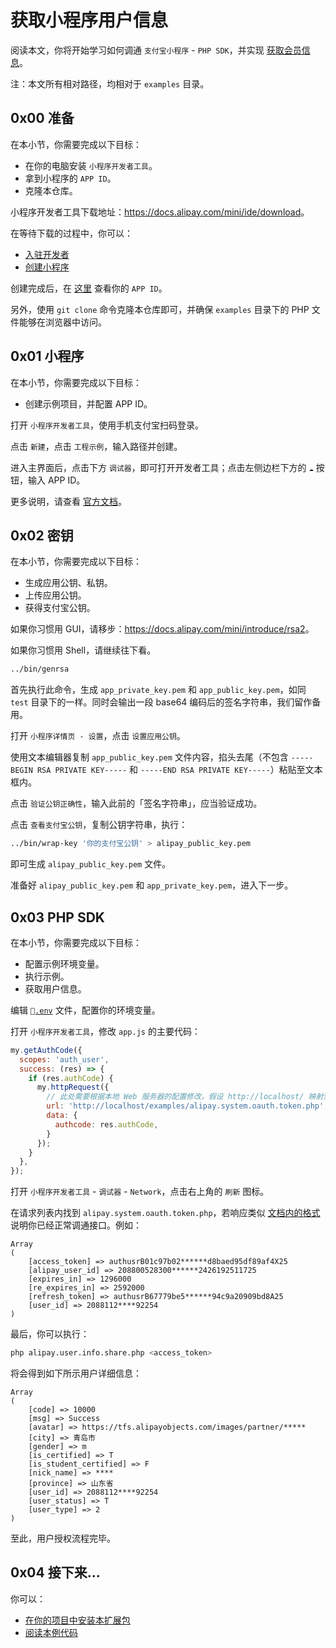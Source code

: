 # 获取小程序用户信息

阅读本文，你将开始学习如何调通 `支付宝小程序` - `PHP SDK`，并实现 [获取会员信息](https://docs.alipay.com/mini/introduce/auth)。

注：本文所有相对路径，均相对于 `examples` 目录。

## 0x00 准备

在本小节，你需要完成以下目标：

- 在你的电脑安装 `小程序开发者工具`。
- 拿到小程序的 `APP ID`。
- 克隆本仓库。

小程序开发者工具下载地址：<https://docs.alipay.com/mini/ide/download>。

在等待下载的过程中，你可以：

- [入驻开发者](https://docs.alipay.com/mini/introduce/register)
- [创建小程序](https://docs.alipay.com/mini/introduce/create)

创建完成后，在 [这里](https://open.alipay.com/platform/miniIndex.htm#/) 查看你的 `APP ID`。

另外，使用 `git clone` 命令克隆本仓库即可，并确保 `examples` 目录下的 PHP 文件能够在浏览器中访问。

## 0x01 小程序

在本小节，你需要完成以下目标：

- 创建示例项目，并配置 APP ID。

打开 `小程序开发者工具`，使用手机支付宝扫码登录。

点击 `新建`，点击 `工程示例`，输入路径并创建。

进入主界面后，点击下方 `调试器`，即可打开开发者工具；点击左侧边栏下方的 `☁️` 按钮，输入 APP ID。

更多说明，请查看 [官方文档](https://docs.alipay.com/mini/ide/overview)。

## 0x02 密钥

在本小节，你需要完成以下目标：

- 生成应用公钥、私钥。
- 上传应用公钥。
- 获得支付宝公钥。

如果你习惯用 GUI，请移步：<https://docs.alipay.com/mini/introduce/rsa2>。

如果你习惯用 Shell，请继续往下看。

```bash
../bin/genrsa
```

首先执行此命令，生成 `app_private_key.pem` 和 `app_public_key.pem`，如同 `test` 目录下的一样。同时会输出一段 base64 编码后的签名字符串，我们留作备用。

打开 `小程序详情页 - 设置`，点击 `设置应用公钥`。

使用文本编辑器复制 `app_public_key.pem` 文件内容，掐头去尾（不包含 `-----BEGIN RSA PRIVATE KEY-----` 和 `-----END RSA PRIVATE KEY-----`）粘贴至文本框内。

点击 `验证公钥正确性`，输入此前的「签名字符串」，应当验证成功。

点击 `查看支付宝公钥`，复制公钥字符串，执行：

```bash
../bin/wrap-key '你的支付宝公钥' > alipay_public_key.pem
```

即可生成 `alipay_public_key.pem` 文件。

准备好 `alipay_public_key.pem` 和 `app_private_key.pem`，进入下一步。

## 0x03 PHP SDK

在本小节，你需要完成以下目标：

- 配置示例环境变量。
- 执行示例。
- 获取用户信息。

编辑 [`.env`](.env) 文件，配置你的环境变量。

打开 `小程序开发者工具`，修改 `app.js` 的主要代码：

```javascript
my.getAuthCode({
  scopes: 'auth_user',
  success: (res) => {
    if (res.authCode) {
      my.httpRequest({
        // 此处需要根据本地 Web 服务器的配置修改，假设 http://localhost/ 映射到本仓库根目录则无需改动
        url: 'http://localhost/examples/alipay.system.oauth.token.php',
        data: {
          authcode: res.authCode,
        }
      });
    }
  },
});
```

打开 `小程序开发者工具` - `调试器` - `Network`，点击右上角的 `刷新` 图标。

在请求列表内找到 `alipay.system.oauth.token.php`，若响应类似 [文档内的格式](https://docs.open.alipay.com/api_9/alipay.system.oauth.token#s5) 说明你已经正常调通接口。例如：

```
Array
(
    [access_token] => authusrB01c97b02******d8baed95df89af4X25
    [alipay_user_id] => 208800528300******2426192511725
    [expires_in] => 1296000
    [re_expires_in] => 2592000
    [refresh_token] => authusrB67779be5******94c9a20909bd8A25
    [user_id] => 2088112****92254
)
```

最后，你可以执行：

```bash
php alipay.user.info.share.php <access_token>
```

将会得到如下所示用户详细信息：

```
Array
(
    [code] => 10000
    [msg] => Success
    [avatar] => https://tfs.alipayobjects.com/images/partner/*****
    [city] => 青岛市
    [gender] => m
    [is_certified] => T
    [is_student_certified] => F
    [nick_name] => ****
    [province] => 山东省
    [user_id] => 2088112****92254
    [user_status] => T
    [user_type] => 2
)
```

至此，用户授权流程完毕。

## 0x04 接下来...

你可以：

- [在你的项目中安装本扩展包](../README.md#如何使用)
- [阅读本例代码](alipay.system.oauth.token.php)